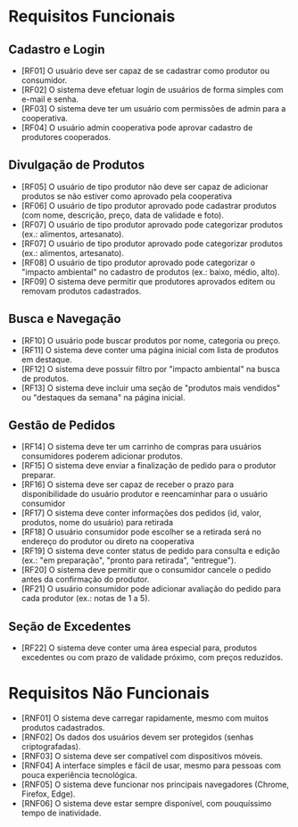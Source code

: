 # Requisitos Funcionais
## Cadastro e Login
- [RF01] O usuário deve ser capaz de se cadastrar como produtor ou consumidor.
- [RF02] O sistema deve efetuar login de usuários de forma simples com e-mail e senha.
- [RF03] O sistema deve ter um usuário com permissões de admin para a cooperativa.
- [RF04] O usuário admin cooperativa pode aprovar cadastro de produtores cooperados.
 
## Divulgação de Produtos
- [RF05] O usuário de tipo produtor não deve ser capaz de adicionar produtos se não estiver como aprovado pela cooperativa
- [RF06] O usuário de tipo produtor aprovado pode cadastrar produtos (com nome, descrição, preço, data de validade e foto).
- [RF07] O usuário de tipo produtor aprovado pode categorizar produtos (ex.: alimentos, artesanato).
- [RF07] O usuário de tipo produtor aprovado pode categorizar produtos (ex.: alimentos, artesanato).
- [RF08] O usuário de tipo produtor aprovado pode categorizar o "impacto ambiental" no cadastro de produtos (ex.: baixo, médio, alto).
- [RF09] O sistema deve permitir que produtores aprovados editem ou removam produtos cadastrados.

## Busca e Navegação
- [RF10] O usuário pode buscar produtos por nome, categoria ou preço.
- [RF11] O sistema deve conter uma página inicial com lista de produtos em destaque.
- [RF12] O sistema deve possuir filtro por "impacto ambiental" na busca de produtos.
- [RF13] O sistema deve incluir uma seção de "produtos mais vendidos" ou "destaques da semana" na página inicial.

## Gestão de Pedidos

- [RF14] O sistema deve ter um carrinho de compras para usuários consumidores poderem adicionar produtos.
- [RF15] O sistema deve enviar a finalização de pedido para o produtor preparar.
- [RF16] O sistema deve ser capaz de receber o prazo para disponibilidade do usuário produtor e reencaminhar para o usuário consumidor
- [RF17] O sistema deve conter informações dos pedidos (id, valor, produtos, nome do usuário) para retirada
- [RF18] O usuário consumidor pode escolher se a retirada será no endereço do produtor ou direto na cooperativa
- [RF19] O sistema deve conter status de pedido para consulta e edição (ex.: "em preparação", "pronto para retirada", "entregue").
- [RF20] O sistema deve permitir que o consumidor cancele o pedido antes da confirmação do produtor.
- [RF21] O usuário consumidor pode adicionar avaliação do pedido para cada produtor (ex.: notas de 1 a 5).

## Seção de Excedentes

- [RF22] O sistema deve conter uma área especial para, produtos excedentes ou com prazo de validade próximo, com preços reduzidos.

# Requisitos Não Funcionais 
- [RNF01] O sistema deve carregar rapidamente, mesmo com muitos produtos cadastrados.
- [RNF02] Os dados dos usuários devem ser protegidos (senhas criptografadas).
- [RNF03] O sistema deve ser compatível com dispositivos móveis.
- [RNF04] A interface simples e fácil de usar, mesmo para pessoas com pouca experiência tecnológica.
- [RNF05] O sistema deve funcionar nos principais navegadores (Chrome, Firefox, Edge).
- [RNF06] O sistema deve estar sempre disponível, com pouquíssimo tempo de inatividade.

